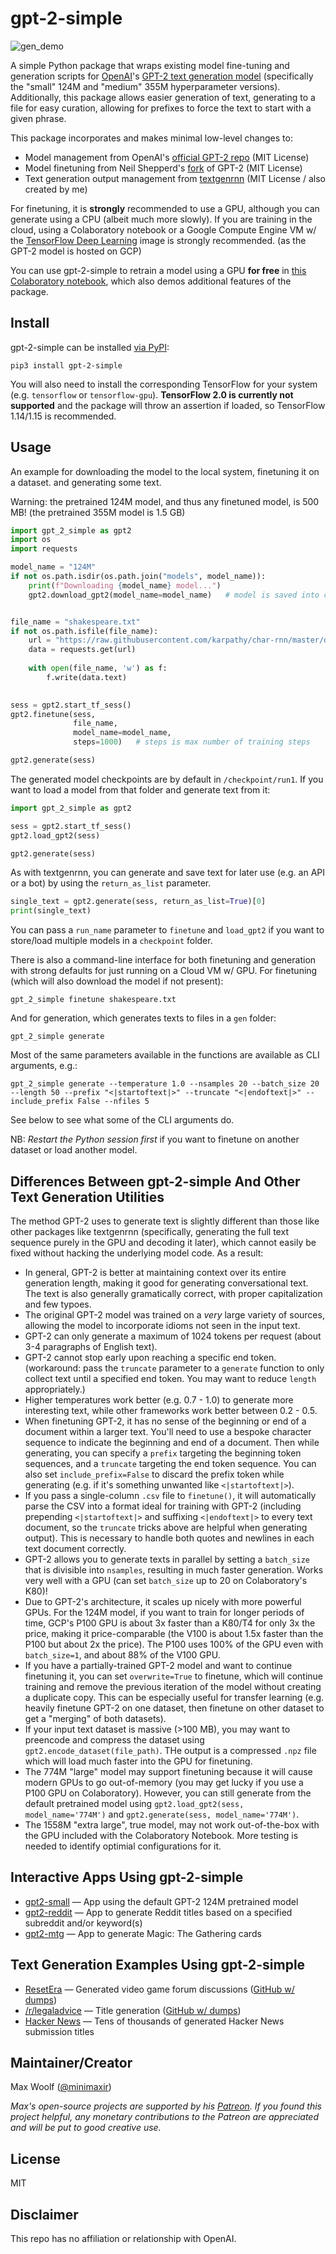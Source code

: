 # gpt-2-simple

![gen_demo](docs/gen_demo.png)

A simple Python package that wraps existing model fine-tuning and generation scripts for [OpenAI](https://openai.com)'s [GPT-2 text generation model](https://openai.com/blog/better-language-models/) (specifically the "small" 124M and "medium" 355M hyperparameter versions). Additionally, this package allows easier generation of text, generating to a file for easy curation, allowing for prefixes to force the text to start with a given phrase.

This package incorporates and makes minimal low-level changes to:

* Model management from OpenAI's [official GPT-2 repo](https://github.com/openai/gpt-2) (MIT License)
* Model finetuning from Neil Shepperd's [fork](https://github.com/nshepperd/gpt-2) of GPT-2 (MIT License)
* Text generation output management from [textgenrnn](https://github.com/minimaxir/textgenrnn) (MIT License / also created by me)

For finetuning, it is **strongly** recommended to use a GPU, although you can generate using a CPU (albeit much more slowly). If you are training in the cloud, using a Colaboratory notebook or a Google Compute Engine VM w/ the [TensorFlow Deep Learning](https://cloud.google.com/deep-learning-vm/) image is strongly recommended. (as the GPT-2 model is hosted on GCP)

You can use gpt-2-simple to retrain a model using a GPU **for free** in [this Colaboratory notebook](https://colab.research.google.com/drive/1VLG8e7YSEwypxU-noRNhsv5dW4NfTGce), which also demos additional features of the package.

## Install

gpt-2-simple can be installed [via PyPI](https://pypi.org/project/gpt_2_simple/):

```shell
pip3 install gpt-2-simple
```

You will also need to install the corresponding TensorFlow for your system (e.g. `tensorflow` or `tensorflow-gpu`). **TensorFlow 2.0 is currently not supported** and the package will throw an assertion if loaded, so TensorFlow 1.14/1.15 is recommended.

## Usage

An example for downloading the model to the local system, finetuning it on a dataset. and generating some text.

Warning: the pretrained 124M model, and thus any finetuned model, is 500 MB! (the pretrained 355M model is 1.5 GB)

```python
import gpt_2_simple as gpt2
import os
import requests

model_name = "124M"
if not os.path.isdir(os.path.join("models", model_name)):
	print(f"Downloading {model_name} model...")
	gpt2.download_gpt2(model_name=model_name)   # model is saved into current directory under /models/124M/


file_name = "shakespeare.txt"
if not os.path.isfile(file_name):
	url = "https://raw.githubusercontent.com/karpathy/char-rnn/master/data/tinyshakespeare/input.txt"
	data = requests.get(url)
	
	with open(file_name, 'w') as f:
		f.write(data.text)
    

sess = gpt2.start_tf_sess()
gpt2.finetune(sess,
              file_name,
              model_name=model_name,
              steps=1000)   # steps is max number of training steps

gpt2.generate(sess)
```

The generated model checkpoints are by default in `/checkpoint/run1`. If you want to load a model from that folder and generate text from it:

```python
import gpt_2_simple as gpt2

sess = gpt2.start_tf_sess()
gpt2.load_gpt2(sess)

gpt2.generate(sess)
```

As with textgenrnn, you can generate and save text for later use (e.g. an API or a bot) by using the `return_as_list` parameter.

```python
single_text = gpt2.generate(sess, return_as_list=True)[0]
print(single_text)
```

You can pass a `run_name` parameter to `finetune` and `load_gpt2` if you want to store/load multiple models in a `checkpoint` folder.

There is also a command-line interface for both finetuning and generation with strong defaults for just running on a Cloud VM w/ GPU. For finetuning (which will also download the model if not present):

```shell
gpt_2_simple finetune shakespeare.txt
```

And for generation, which generates texts to files in a `gen` folder:

```shell
gpt_2_simple generate
```

Most of the same parameters available in the functions are available as CLI arguments, e.g.:

```shell
gpt_2_simple generate --temperature 1.0 --nsamples 20 --batch_size 20 --length 50 --prefix "<|startoftext|>" --truncate "<|endoftext|>" --include_prefix False --nfiles 5
```

See below to see what some of the CLI arguments do.

NB: *Restart the Python session first* if you want to finetune on another dataset or load another model.

## Differences Between gpt-2-simple And Other Text Generation Utilities

The method GPT-2 uses to generate text is slightly different than those like other packages like textgenrnn (specifically, generating the full text sequence purely in the GPU and decoding it later), which cannot easily be fixed without hacking the underlying model code. As a result:

* In general, GPT-2 is better at maintaining context over its entire generation length, making it good for generating conversational text. The text is also generally gramatically correct, with proper capitalization and few typoes.
* The original GPT-2 model was trained on a *very* large variety of sources, allowing the model to incorporate idioms not seen in the input text.
* GPT-2 can only generate a maximum of 1024 tokens per request (about 3-4 paragraphs of English text).
* GPT-2 cannot stop early upon reaching a specific end token. (workaround: pass the `truncate` parameter to a `generate` function to only collect text until a specified end token. You may want to reduce `length` appropriately.)
* Higher temperatures work better (e.g. 0.7 - 1.0) to generate more interesting text, while other frameworks work better between 0.2 - 0.5.
* When finetuning GPT-2, it has no sense of the beginning or end of a document within a larger text. You'll need to use a bespoke character sequence to indicate the beginning and end of a document. Then while generating, you can specify a `prefix` targeting the beginning token sequences, and a `truncate` targeting the end token sequence. You can also set `include_prefix=False` to discard the prefix token while generating (e.g. if it's something unwanted like `<|startoftext|>`).
* If you pass a single-column `.csv` file to `finetune()`, it will automatically parse the CSV into a format ideal for training with GPT-2 (including prepending `<|startoftext|>` and suffixing `<|endoftext|>` to every text document, so the `truncate` tricks above are helpful when generating output). This is necessary to handle both quotes and newlines in each text document correctly.
* GPT-2 allows you to generate texts in parallel by setting a `batch_size` that is divisible into `nsamples`, resulting in much faster generation. Works very well with a GPU (can set `batch_size` up to 20 on Colaboratory's K80)!
* Due to GPT-2's architecture, it scales up nicely with more powerful GPUs. For the 124M model, if you want to train for longer periods of time, GCP's P100 GPU is about 3x faster than a K80/T4 for only 3x the price, making it price-comparable (the V100 is about 1.5x faster than the P100 but about 2x the price). The P100 uses 100% of the GPU even with `batch_size=1`, and about 88% of the V100 GPU.
* If you have a partially-trained GPT-2 model and want to continue finetuning it, you can set `overwrite=True` to finetune, which will continue training and remove the previous iteration of the model without creating a duplicate copy. This can be especially useful for transfer learning (e.g. heavily finetune GPT-2 on one dataset, then finetune on other dataset to get a "merging" of both datasets).
* If your input text dataset is massive (>100 MB), you may want to preencode and compress the dataset using `gpt2.encode_dataset(file_path)`. THe output is a compressed `.npz` file which will load much faster into the GPU for finetuning.
* The 774M "large" model may support finetuning because it will cause modern GPUs to go out-of-memory (you may get lucky if you use a P100 GPU on Colaboratory). However, you can still generate from the default pretrained model using `gpt2.load_gpt2(sess, model_name='774M')` and `gpt2.generate(sess, model_name='774M')`.
* The 1558M "extra large", true model, may not work out-of-the-box with the GPU included with the Colaboratory Notebook. More testing is needed to identify optimial configurations for it.

## Interactive Apps Using gpt-2-simple

* [gpt2-small](https://minimaxir.com/apps/gpt2-small/) — App using the default GPT-2 124M pretrained model
* [gpt2-reddit](https://minimaxir.com/apps/gpt2-reddit/) — App to generate Reddit titles based on a specified subreddit and/or keyword(s)
* [gpt2-mtg](https://minimaxir.com/apps/gpt2-mtg/) — App to generate Magic: The Gathering cards

## Text Generation Examples Using gpt-2-simple

* [ResetEra](https://www.resetera.com/threads/i-trained-an-ai-on-thousands-of-resetera-thread-conversations-and-it-created-hot-gaming-shitposts.112167/) — Generated video game forum discussions ([GitHub w/ dumps](https://github.com/minimaxir/resetera-gpt-2))
* [/r/legaladvice](https://www.reddit.com/r/legaladviceofftopic/comments/bfqf22/i_trained_a_moreadvanced_ai_on_rlegaladvice/) — Title generation ([GitHub w/ dumps](https://github.com/minimaxir/legaladvice-gpt2))
* [Hacker News](https://github.com/minimaxir/hacker-news-gpt-2) — Tens of thousands of generated Hacker News submission titles

## Maintainer/Creator

Max Woolf ([@minimaxir](https://minimaxir.com))

*Max's open-source projects are supported by his [Patreon](https://www.patreon.com/minimaxir). If you found this project helpful, any monetary contributions to the Patreon are appreciated and will be put to good creative use.*

## License

MIT

## Disclaimer

This repo has no affiliation or relationship with OpenAI.
